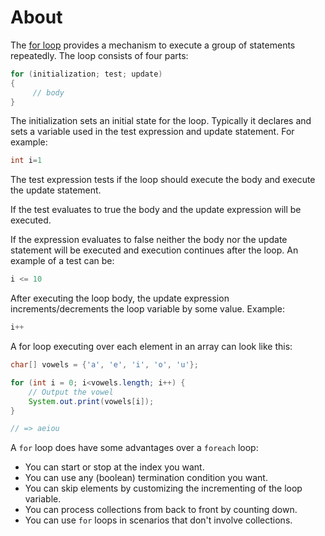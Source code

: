 # About

The [for loop][for-loop] provides a mechanism to execute a group of statements repeatedly.
The loop consists of four parts:

```java
for (initialization; test; update)
{
     // body
}
```

The initialization sets an initial state for the loop.
Typically it declares and sets a variable used in the test expression and update statement.
For example:

```java
int i=1
```

The test expression tests if the loop should execute the body
and execute the update statement.

If the test evaluates to true the body and the update expression will be executed.

If the expression evaluates to false neither the body nor the update statement will be executed and execution continues after the loop.
An example of a test can be:

```java
i <= 10
```

After executing the loop body, the update expression increments/decrements the loop variable by some value.
Example:

```java
i++
```

A for loop executing over each element in an array can look like this:

```java
char[] vowels = {'a', 'e', 'i', 'o', 'u'};

for (int i = 0; i<vowels.length; i++) {
    // Output the vowel
    System.out.print(vowels[i]);
}

// => aeiou
```

A `for` loop does have some advantages over a `foreach` loop:

- You can start or stop at the index you want.
- You can use any (boolean) termination condition you want.
- You can skip elements by customizing the incrementing of the loop variable.
- You can process collections from back to front by counting down.
- You can use `for` loops in scenarios that don't involve collections.

[for-loop]: https://docs.oracle.com/javase/tutorial/java/nutsandbolts/for.html
